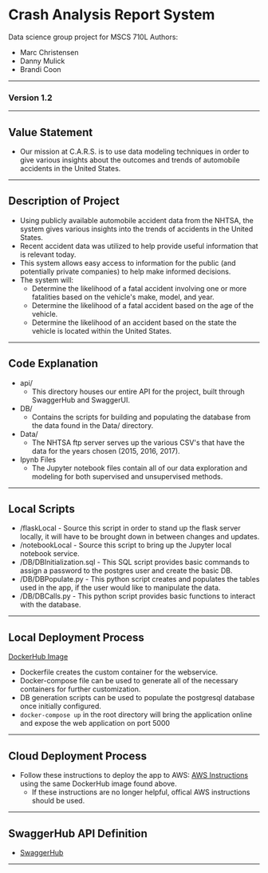 # Crash Analysis Report System
Data science group project for MSCS 710L
Authors:
 - Marc Christensen
 - Danny Mulick
 - Brandi Coon
 
---

### Version 1.2

---

## Value Statement
- Our mission at C.A.R.S. is to use data modeling techniques in order to give various insights about the outcomes and trends of automobile accidents in the United States.

---

## Description of Project
 - Using publicly available automobile accident data from the NHTSA, the system gives various insights into the trends of accidents in the United States.
 - Recent accident data was utilized to help provide useful information that is relevant today.
 - This system allows easy access to information for the public (and potentially private companies) to help make informed decisions.
 - The system will:
   - Determine the likelihood of a fatal accident involving one or more fatalities based on the vehicle's make, model, and year.
   - Determine the likelihood of a fatal accident based on the age of the vehicle.
   - Determine the likelihood of an accident based on the state the vehicle is located within the United States.

---

## Code Explanation
 - api/
   - This directory houses our entire API for the project, built through SwaggerHub and SwaggerUI.
 - DB/
   - Contains the scripts for building and populating the database from the data found in the Data/ directory.
 - Data/
   - The NHTSA ftp server serves up the various CSV's that have the data for the years chosen (2015, 2016, 2017).
 - Ipynb Files
   - The Jupyter notebook files contain all of our data exploration and modeling for both supervised and unsupervised methods. 

---

## Local Scripts
- /flaskLocal - Source this script in order to stand up the flask server locally, it will have to be brought down in between changes and updates.
- /notebookLocal - Source this script to bring up the Jupyter local notebook service.
- /DB/DBInitialization.sql - This SQL script provides basic commands to assign a password to the postgres user and create the basic DB.
- /DB/DBPopulate.py - This python script creates and populates the tables used in the app, if the user would like to manipulate the data.
- /DB/DBCalls.py - This python script provides basic functions to interact with the database.

---

## Local Deployment Process
  [DockerHub Image](https://hub.docker.com/repository/docker/marcchristensen/mscsproject)
  
- Dockerfile creates the custom container for the webservice.
- Docker-compose file can be used to generate all of the necessary containers for further customization.
- DB generation scripts can be used to populate the postgresql database once initially configured.
- `docker-compose up` in the root directory will bring the application online and expose the web application on port 5000 

---

## Cloud Deployment Process
- Follow these instructions to deploy the app to AWS: [AWS Instructions](https://aws.amazon.com/getting-started/tutorials/deploy-docker-containers/) using the same DockerHub image found above.
  - If these instructions are no longer helpful, offical AWS instructions should be used.

---

## SwaggerHub API Definition
 - [SwaggerHub](https://app.swaggerhub.com/apis/dannymulick1/CARS_Capping2019/1.0.2)
 
---
